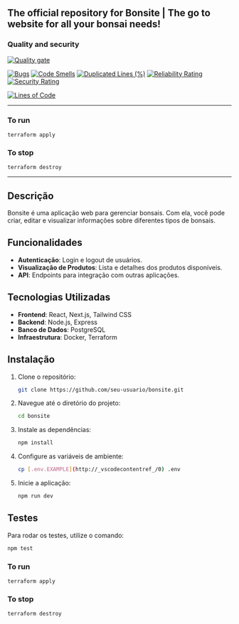## The official repository for Bonsite | The go to website for all your bonsai needs!

### Quality and security

[![Quality gate](https://sonarcloud.io/api/project_badges/quality_gate?project=bonsite_bonsite)](https://sonarcloud.io/summary/new_code?id=bonsite_bonsite)

[![Bugs](https://sonarcloud.io/api/project_badges/measure?project=bonsite_bonsite&metric=bugs)](https://sonarcloud.io/summary/new_code?id=bonsite_bonsite)
[![Code Smells](https://sonarcloud.io/api/project_badges/measure?project=bonsite_bonsite&metric=code_smells)](https://sonarcloud.io/summary/new_code?id=bonsite_bonsite)
[![Duplicated Lines (%)](https://sonarcloud.io/api/project_badges/measure?project=bonsite_bonsite&metric=duplicated_lines_density)](https://sonarcloud.io/summary/new_code?id=bonsite_bonsite)
[![Reliability Rating](https://sonarcloud.io/api/project_badges/measure?project=bonsite_bonsite&metric=reliability_rating)](https://sonarcloud.io/summary/new_code?id=bonsite_bonsite)
[![Security Rating](https://sonarcloud.io/api/project_badges/measure?project=bonsite_bonsite&metric=security_rating)](https://sonarcloud.io/summary/new_code?id=bonsite_bonsite)

[![Lines of Code](https://sonarcloud.io/api/project_badges/measure?project=bonsite_bonsite&metric=ncloc)](https://sonarcloud.io/summary/new_code?id=bonsite_bonsite)

-----


### To run
```console
terraform apply
```

### To stop
```console
terraform destroy
```

---------------

## Descrição

Bonsite é uma aplicação web para gerenciar bonsais. Com ela, você pode criar, editar e visualizar informações sobre diferentes tipos de bonsais.

## Funcionalidades

- **Autenticação**: Login e logout de usuários.
- **Visualização de Produtos**: Lista e detalhes dos produtos disponíveis.
- **API**: Endpoints para integração com outras aplicações.

## Tecnologias Utilizadas

- **Frontend**: React, Next.js, Tailwind CSS
- **Backend**: Node.js, Express
- **Banco de Dados**: PostgreSQL
- **Infraestrutura**: Docker, Terraform

## Instalação

1. Clone o repositório:
    ```sh
    git clone https://github.com/seu-usuario/bonsite.git
    ```
2. Navegue até o diretório do projeto:
    ```sh
    cd bonsite
    ```
3. Instale as dependências:
    ```sh
    npm install
    ```
4. Configure as variáveis de ambiente:
    ```sh
    cp [.env.EXAMPLE](http://_vscodecontentref_/0) .env
    ```
5. Inicie a aplicação:
    ```sh
    npm run dev
    ```

## Testes

Para rodar os testes, utilize o comando:
```sh
npm test
```

### To run
```console
terraform apply
```

### To stop
```console
terraform destroy
```
